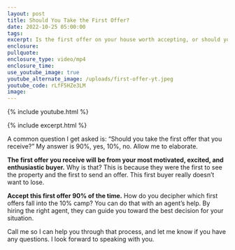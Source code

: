 ```yaml
---
layout: post
title: Should You Take the First Offer?
date: 2022-10-25 05:00:00
tags:
excerpt: Is the first offer on your house worth accepting, or should you wait?
enclosure:
pullquote:
enclosure_type: video/mp4
enclosure_time:
use_youtube_image: true
youtube_alternate_image: /uploads/first-offer-yt.jpeg
youtube_code: rLfF5HZe3LM
image:
---
```

{% include youtube.html %}

{% include excerpt.html %}

A common question I get asked is: “Should you take the first offer that you receive?” My answer is 90%, yes, 10%, no. Allow me to elaborate.&nbsp;

**The first offer you receive will be from your most motivated, excited, and enthusiastic buyer.** Why is that? This is because they were the first to see the property and the first to send an offer. This first buyer really doesn’t want to lose.

**Accept this first offer 90% of the time.** How do you decipher which first offers fall into the 10% camp? You can do that with an agent’s help. By hiring the right agent, they can guide you toward the best decision for your situation.

Call me so I can help you through that process, and let me know if you have any questions. I look forward to speaking with you.